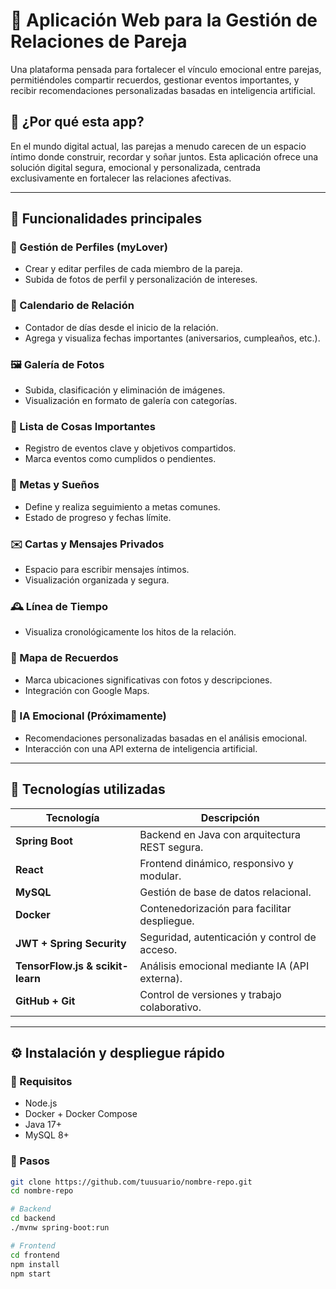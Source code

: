 # 💖 Aplicación Web para la Gestión de Relaciones de Pareja

Una plataforma pensada para fortalecer el vínculo emocional entre parejas, permitiéndoles compartir recuerdos, gestionar eventos importantes, y recibir recomendaciones personalizadas basadas en inteligencia artificial.

## 🧠 ¿Por qué esta app?

En el mundo digital actual, las parejas a menudo carecen de un espacio íntimo donde construir, recordar y soñar juntos. Esta aplicación ofrece una solución digital segura, emocional y personalizada, centrada exclusivamente en fortalecer las relaciones afectivas.

---

## 🌟 Funcionalidades principales

### 👫 Gestión de Perfiles (myLover)
- Crear y editar perfiles de cada miembro de la pareja.
- Subida de fotos de perfil y personalización de intereses.

### 📅 Calendario de Relación
- Contador de días desde el inicio de la relación.
- Agrega y visualiza fechas importantes (aniversarios, cumpleaños, etc.).

### 🖼️ Galería de Fotos
- Subida, clasificación y eliminación de imágenes.
- Visualización en formato de galería con categorías.

### 🧾 Lista de Cosas Importantes
- Registro de eventos clave y objetivos compartidos.
- Marca eventos como cumplidos o pendientes.

### 🎯 Metas y Sueños
- Define y realiza seguimiento a metas comunes.
- Estado de progreso y fechas límite.

### ✉️ Cartas y Mensajes Privados
- Espacio para escribir mensajes íntimos.
- Visualización organizada y segura.

### 🕰️ Línea de Tiempo
- Visualiza cronológicamente los hitos de la relación.

### 📍 Mapa de Recuerdos
- Marca ubicaciones significativas con fotos y descripciones.
- Integración con Google Maps.

### 🤖 IA Emocional (Próximamente)
- Recomendaciones personalizadas basadas en el análisis emocional.
- Interacción con una API externa de inteligencia artificial.

---

## 🧱 Tecnologías utilizadas

| Tecnología | Descripción |
|------------|-------------|
| **Spring Boot** | Backend en Java con arquitectura REST segura. |
| **React** | Frontend dinámico, responsivo y modular. |
| **MySQL** | Gestión de base de datos relacional. |
| **Docker** | Contenedorización para facilitar despliegue. |
| **JWT + Spring Security** | Seguridad, autenticación y control de acceso. |
| **TensorFlow.js & scikit-learn** | Análisis emocional mediante IA (API externa). |
| **GitHub + Git** | Control de versiones y trabajo colaborativo. |

---

## ⚙️ Instalación y despliegue rápido

### 🔧 Requisitos
- Node.js
- Docker + Docker Compose
- Java 17+
- MySQL 8+

### 🚀 Pasos
```bash
git clone https://github.com/tuusuario/nombre-repo.git
cd nombre-repo

# Backend
cd backend
./mvnw spring-boot:run

# Frontend
cd frontend
npm install
npm start
